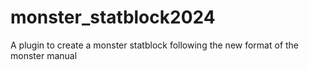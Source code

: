 # monster_statblock2024
A plugin to create a monster statblock following the new format of the monster manual
